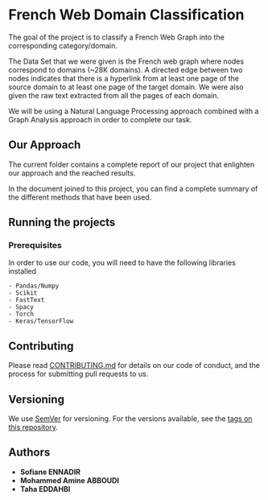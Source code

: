 # French Web Domain Classification

The goal of the project is to classify a French Web Graph into the corresponding category/domain.

The Data Set that we were given is the French web graph where nodes correspond to domains (~28K domains). A directed edge between two nodes indicates that there is a hyperlink from at least one page of the source domain to at least one page of the target domain.
We were also given the raw text extracted from all the pages of each domain.

We will be using a Natural Language Processing approach combined with a Graph Analysis approach in order to complete our task.



## Our Approach

The current folder contains a complete report of our project that enlighten our approach and the reached results.

In the document joined to this project, you can find a complete summary of the different methods that have been used.


## Running the projects
### Prerequisites

In order to use our code, you will need to have the following libraries installed

```
- Pandas/Numpy
- Scikit
- FastText
- Spacy
- Torch
- Keras/TensorFlow
```

## Contributing

Please read [CONTRIBUTING.md](https://gist.github.com/PurpleBooth/b24679402957c63ec426) for details on our code of conduct, and the process for submitting pull requests to us.

## Versioning

We use [SemVer](http://semver.org/) for versioning. For the versions available, see the [tags on this repository](https://github.com/your/project/tags).

## Authors

* **Sofiane ENNADIR**
* **Mohammed Amine ABBOUDI**
* **Taha EDDAHBI**
